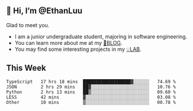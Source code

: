 ## 👋 Hi, I’m @EthanLuu

Glad to meet you.

- I am a junior undergraduate student, majoring in software engineering.
- You can learn more about me at my [📝BLOG](https://blog.ethanloo.cn).
- You may find some interesting projects in my [💡LAB](https://lab.ethanloo.cn).

## This Week
<!--START_SECTION:waka-->
```text
TypeScript   17 hrs 18 mins  ██████████████████▓░░░░░░   74.69 % 
JSON         2 hrs 29 mins   ██▓░░░░░░░░░░░░░░░░░░░░░░   10.76 % 
Python       2 hrs 13 mins   ██▒░░░░░░░░░░░░░░░░░░░░░░   09.60 % 
LESS         42 mins         ▓░░░░░░░░░░░░░░░░░░░░░░░░   03.08 % 
Other        10 mins         ▒░░░░░░░░░░░░░░░░░░░░░░░░   00.78 % 
```
<!--END_SECTION:waka-->
